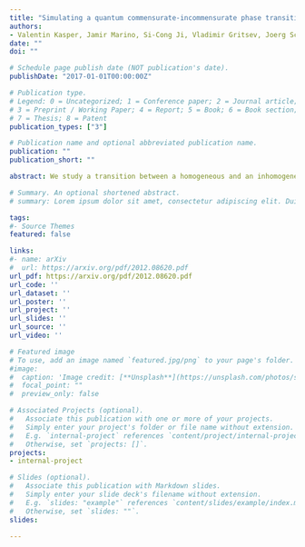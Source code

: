 ```yaml
---
title: "Simulating a quantum commensurate-incommensurate phase transition using two Raman-coupled one-dimensional condensates"
authors:
- Valentin Kasper, Jamir Marino, Si-Cong Ji, Vladimir Gritsev, Joerg Schmiedmayer, Eugene Demler
date: ""
doi: ""

# Schedule page publish date (NOT publication's date).
publishDate: "2017-01-01T00:00:00Z"

# Publication type.
# Legend: 0 = Uncategorized; 1 = Conference paper; 2 = Journal article;
# 3 = Preprint / Working Paper; 4 = Report; 5 = Book; 6 = Book section;
# 7 = Thesis; 8 = Patent
publication_types: ["3"]

# Publication name and optional abbreviated publication name.
publication: ""
publication_short: ""

abstract: We study a transition between a homogeneous and an inhomogeneous phase in a system of one-dimensional, Raman tunnel-coupled Bose gases. The homogeneous phase shows a flat density and phase profile, whereas the inhomogeneous ground state is characterized by periodic density ripples, and a soliton staircase in the phase difference. We show that under experimentally viable conditions the transition can be tuned by the wavevector difference Q of the Raman beams and can be described by the Pokrovsky-Talapov model for the relative phase between the two condensates. Local imaging available in atom chip experiments allows to observe the soliton lattice directly, while modulation spectroscopy can be used to explore collective modes, such as the phonon mode arising from breaking of translation symmetry by the soliton lattice. In addition, we investigate regimes where the cold atom experiment deviates from the Pokrovsky-Talapov field theory. We predict unusual mesoscopic effects arising from the finite size of the system, such as quantized injection of solitons upon increasing Q, or the system size. For moderate values of Q above criticality, we find that the density modulations in the two gases interplay with the relative phase profile and introduce novel features in the spatial structure of the mode wave-functions. Using an inhomogeneous Bogoliubov theory, we show that spatial quantum fluctuations are intertwined with the emerging soliton staircase. Finally, we comment on the prospects of the ultra-cold atom setup as a tunable platform studying quantum aspects of the Pokrovsky-Talapov theory in and out-of-equilibrium.

# Summary. An optional shortened abstract.
# summary: Lorem ipsum dolor sit amet, consectetur adipiscing elit. Duis posuere tellus ac convallis placerat. Proin tincidunt magna sed ex sollicitudin condimentum.

tags:
#- Source Themes
featured: false

links:
#- name: arXiv
#  url: https://arxiv.org/pdf/2012.08620.pdf 
url_pdf: https://arxiv.org/pdf/2012.08620.pdf
url_code: ''
url_dataset: ''
url_poster: ''
url_project: ''
url_slides: ''
url_source: ''
url_video: ''

# Featured image
# To use, add an image named `featured.jpg/png` to your page's folder. 
#image:
#  caption: 'Image credit: [**Unsplash**](https://unsplash.com/photos/s9CC2SKySJM)'
#  focal_point: ""
#  preview_only: false

# Associated Projects (optional).
#   Associate this publication with one or more of your projects.
#   Simply enter your project's folder or file name without extension.
#   E.g. `internal-project` references `content/project/internal-project/index.md`.
#   Otherwise, set `projects: []`.
projects:
- internal-project

# Slides (optional).
#   Associate this publication with Markdown slides.
#   Simply enter your slide deck's filename without extension.
#   E.g. `slides: "example"` references `content/slides/example/index.md`.
#   Otherwise, set `slides: ""`.
slides:

---
```



